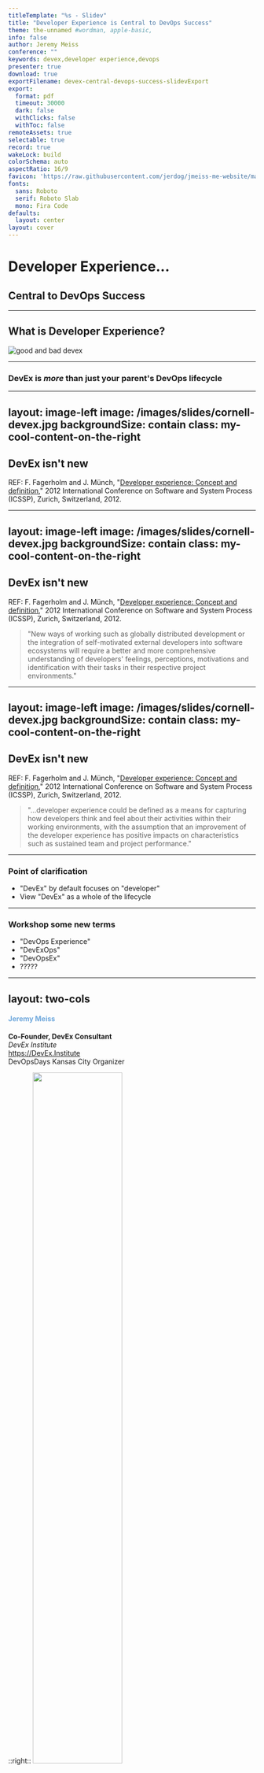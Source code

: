 ```yaml
---
titleTemplate: "%s - Slidev"
title: "Developer Experience is Central to DevOps Success"
theme: the-unnamed #wordman, apple-basic, 
info: false
author: Jeremy Meiss
conference: ""
keywords: devex,developer experience,devops
presenter: true
download: true
exportFilename: devex-central-devops-success-slidevExport
export:
  format: pdf
  timeout: 30000
  dark: false
  withClicks: false
  withToc: false
remoteAssets: true
selectable: true
record: true
wakeLock: build
colorSchema: auto
aspectRatio: 16/9
favicon: 'https://raw.githubusercontent.com/jerdog/jmeiss-me-website/main/assets/images/fav.png'
fonts:
  sans: Roboto
  serif: Roboto Slab
  mono: Fira Code
defaults:
  layout: center
layout: cover
---
```


# Developer Experience...

## Central to DevOps Success

<!-- A quick note that most of the images have been autogenerated by AI - which would explain some of the weird shapes and colors in the images. -->

---

## What is Developer Experience?

![good and bad devex](/images/slides/2-good-and-bad-devex.jpeg)

<!-- From the simplicity of the setup process to the complexity of solving production issues, DevEx directly impacts developer productivity, satisfaction, and ultimately, the quality of the products they build and use. -->

---

### DevEx is _more_ than just your parent's DevOps lifecycle

<!--
DevEx is an integral part of the entire DevOps lifecycle, as a direct result of the choice of development tools, technologies, and platforms. That means that the ease of use, reliability, how accessible and understandable documentation, how efficient the build processes are, the effectiveness of testing frameworks, and the smoothness of deployment procedures all have an impact on the overall dev experience.
-->

---
layout: image-left
image: /images/slides/cornell-devex.jpg
backgroundSize: contain
class: my-cool-content-on-the-right
---

## DevEx isn't new

REF: F. Fagerholm and J. Münch, "[Developer experience: Concept and definition](https://ieeexplore.ieee.org/document/6225984?arnumber=6225984)," 2012 International Conference on Software and System Process (ICSSP), Zurich, Switzerland, 2012.

<!--
But DevEx isn't a new thing. The first mention of "developer experience" as a concept was in a paper was presented at the June IEEE 2012 International Conference on Software and System Process in Zurich. There are references in the paper going back to 1985 that deal with "programmer performance and the effects of the workplace." A few things stand out in this paper, which is a really great read.
-->

---
layout: image-left
image: /images/slides/cornell-devex.jpg
backgroundSize: contain
class: my-cool-content-on-the-right
---

## DevEx isn't new

REF: F. Fagerholm and J. Münch, "[Developer experience: Concept and definition](https://ieeexplore.ieee.org/document/6225984?arnumber=6225984)," 2012 International Conference on Software and System Process (ICSSP), Zurich, Switzerland, 2012.

>"New ways of working such as globally distributed development or the integration of self-motivated external developers into software ecosystems will require a better and more comprehensive understanding of developers' feelings, perceptions, motivations and identification with their tasks in their respective project environments."

---
layout: image-left
image: /images/slides/cornell-devex.jpg
backgroundSize: contain
class: my-cool-content-on-the-right
---

## DevEx isn't new

REF: F. Fagerholm and J. Münch, "[Developer experience: Concept and definition](https://ieeexplore.ieee.org/document/6225984?arnumber=6225984)," 2012 International Conference on Software and System Process (ICSSP), Zurich, Switzerland, 2012.

>"...developer experience could be defined as a means for capturing how developers think and feel about their activities within their working environments, with the assumption that an improvement of the developer experience has positive impacts on characteristics such as sustained team and project performance."

<!--
The second was this line, that DevEx could be a means for capturing how devs think and feel about their activities at work, and that improving their experience impacts things like sustained team and project performance.

So all of this interest in DevEx isn't a new concept - but is largely driven by companies trying to sell you something, from the top down, with very little (if any) focus on developers themselves. We've all been there - we've been told we need to adopt a new way of working, and then had some new tool from some friend on the C-Suite who says that by simply using it, we'll be happier, more productive, and instantly a 10x engineer. Meanwhile, you've used it before and it's shit.
-->
---

### Point of clarification

<v-clicks>

- "DevEx" by default focuses on "developer"
- View "DevEx" as a whole of the lifecycle

</v-clicks>

<!--
I think it's important to clarify that "DevEx" by default focuses on the "developer", but we should really view DevEx as a whole part of the lifecycle, and not just for developers only.
-->

---

### Workshop some new terms

- "DevOps Experience"
- "DevExOps"
- "DevOpsEx"
- ?????

<!-- So I figured today would be a good day to workshop some new terms. Maybe as "DevOps Experience" or "DevExOps" or "DevOpsEx"? -->

---
layout: two-cols
---

<h4 style="color: rgb(111, 168, 220);">Jeremy Meiss</h4>

**Co-Founder, DevEx Consultant**  
_DevEx Institute_  
<a href="https://devex.institute" target="_blank">https://DevEx.Institute</a>  
DevOpsDays Kansas City Organizer

::right::
<img src="/images/profile-pic.jpg" width="60%">

---

<div class="multiCol">
    <div class="col">
        <h2 style="color: rgb(111, 168, 220);">Jeremy Meiss</h2>
        <p style="font-weight:bold;">Co-Founder, DevEx Consultant</p>
        <p><em>DevEx Institute</em></p>
        <p><a href="https://devex.institute" target="_blank">https://DevEx.Institute</a></p>
        <p>DevOpsDays Kansas City Organizer</p>
    </div>
    <div class="col">
      <img src="/images/profile-pic.jpg" width="60%">
    </div>
</div>

---

# A working definition of DevEx
  
>_"...the **journey** of developers as they learn and deploy technology, which if successful, focuses on eliminating obstacles that hinder a developer or practitioner from achieving success in their endeavors."  
> -Jessica West, Co-Founder, DevEx Institute_

<!--
Let's start with a definition of DevEx - DevEx is the journey of developers as they learn and deploy technology. When successful, it focuses on eliminating obstacles that hinder a developer or practitioner from achieving success in their endeavors.
-->

---

## DevEx includes every interaction a developer/ops practitioner has with systems, tools, and processes  

![alt text](/images/slides/ui-ux-qa.gif)

<!-- 
it is about every interaction a developer or ops practitioner has with systems, tools, and processes. And we've see an evolution in Developer Experience over the years.

Here's an example of how Developer Experience has evolved a particular set of tools and practices: 
-->

---

## The evolution of the IDE
### Early text editors

![USER FRIENDLY by Illiad, vi](/images/slides/httpatomoreillycomsourceoreillyimages2055076.png)
REF: O'Reilly "Learning the vi and Vim Editors"

<!-- 
I think a great example is the evolution of Integrated Development Environments (IDEs). Prior to the 1990's, you had mostly text-based editors that were used to write code, like Vi, which evidently is supposed to be called "SIX". Who knew? It was created in 1976 and included in the first BSD linux release. 
-->

---
layout: image-left
image: /images/slides/IDE_evolution-1.jpg
backgroundSize: contain
class: my-cool-content-on-the-right
---

## The evolution of the IDE

### Early text editors

- Vi (1976)
- Emacs (1985)
- Vim (1991)
- Nano (1999)

<!--
Then we had Emacs in 1985, Vim in 1991, my personal favorite, `nano`. And not entirely because I can exit it without having to throw out the computer and buy a new one like I do with Vim. Saving the planet, one less computer thrown away because of Vim at a time.
-->

---
layout: image-left
image: /images/slides/IDE_evolution-2.jpg
backgroundSize: contain
class: my-cool-content-on-the-right
---

## The evolution of the IDE

### First plug-in IDE

- HP Smartbench (1989)

<!-- One of the first IDEs with a plug-in concept was HP Softbench, released in 1989. HP Softbench was one of the first plug-in IDEs, shipped with its own library, -->

---
layout: image-left
image: /images/slides/hp-softbench-manuals.jpg
backgroundSize: contain
class: my-cool-content-on-the-right
---

## The evolution of the IDE

### First plug-in IDE

- HP Smartbench (1989)

![HP Journal, June 1990 edition](/images/slides/hpjournal-june1990-hpsoftbench.jpg)
REF: [HP Journal, June 1990 edition](http://hparchive.com/Journals/HPJ-1990-06.pdf)

<!-- and was extensively talked about in the June 1990 edition of the HP Journal. It's a fascinating read, as HP lays out their vision of what software architecture and development should be, including Automated Testing, distributed computing, integrated and interchangeable tools, and more. The link to the PDF is below - I highly recommend reading it -->

---
layout: two-cols
---

> "...the use of an IDE was not well received by developers since it would fence in their creativity."

::right:: 
## The evolution of the IDE

### Early reviews...

REF: _Computerwoche_ ("Computer Week", German counterpart of American magazine _Computer World_), 1995.



<!-- The early reviews of IDEs as a concept weren't great.... In 1995 Computer Week in Germany commented that the use of an IDE was not well received by developers since it would fence in their creativity. -->

---
layout: image-left
image: /images/slides/IDE_evolution-3.jpg
backgroundSize: contain
class: my-cool-content-on-the-right
---

## The evolution of the IDE

### Native IDEs in the 1980s

- Turbo Pascal (1983)
- Macintosh Programmer's Workshop (1986)

<!-- 
A few Native IDEs came out in the mid-80s, with Turbo Pascal in 1983 and Apple's Macintosh Programmer's Workshop in 1986. 
-->

---
layout: image-left
image: /images/slides/IDE_evolution-4.jpg
backgroundSize: contain
class: my-cool-content-on-the-right
---

## The evolution of the IDE

### Cross-platform in the 1990s

- Borland Delphi (1995)

<!-- 
Borland Delphi was released in 1995 and is still around (Embarcadero Delphi v12)
-->